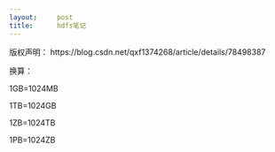 ```yaml
---
layout:     post
title:      hdfs笔记
---
```

<div id="article_content" class="article_content clearfix csdn-tracking-statistics" data-pid="blog" data-mod="popu_307" data-dsm="post">
								<div class="article-copyright">
					版权声明：					https://blog.csdn.net/qxf1374268/article/details/78498387				</div>
								            <link rel="stylesheet" href="https://csdnimg.cn/release/phoenix/template/css/ck_htmledit_views-f76675cdea.css">
						<div class="htmledit_views" id="content_views">
                
<p>换算：</p>
<p>1GB=1024MB</p>
<p>1TB=1024GB</p>
<p>1ZB=1024TB</p>
<p>1PB=1024ZB</p>
<p><img src="https://img-blog.csdn.net/20171110120230579?watermark/2/text/aHR0cDovL2Jsb2cuY3Nkbi5uZXQvcXhmMTM3NDI2OA==/font/5a6L5L2T/fontsize/400/fill/I0JBQkFCMA==/dissolve/70/gravity/Center" alt=""><br></p>
<p><br></p>
<p><img src="" alt=""><br></p>
<p><br></p>
<p><br></p>
<p><br></p>
            </div>
                </div>